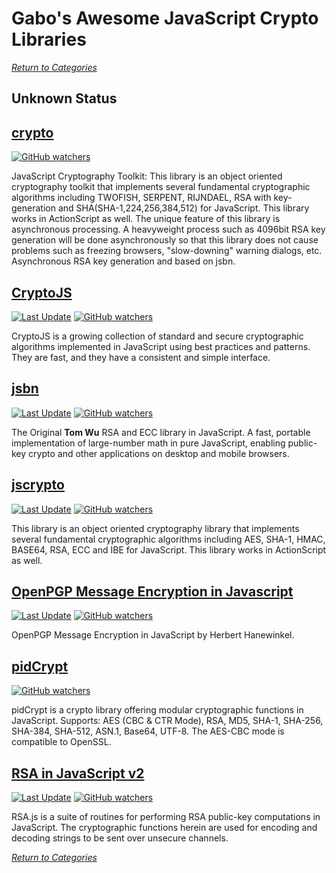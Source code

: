 # Gabo's Awesome JavaScript Crypto Libraries

[_Return to Categories_](README.md)


## Unknown Status


## [crypto](http://ats.oka.nu/titaniumcore/js/crypto)

[![GitHub watchers](https://img.shields.io/badge/status-unknown-red.svg?style=flat-square)]()

JavaScript Cryptography Toolkit: This library is an object oriented
cryptography toolkit that implements several fundamental cryptographic
algorithms including TWOFISH, SERPENT, RIJNDAEL, RSA with key-generation
and SHA(SHA-1,224,256,384,512) for JavaScript. This library works in
ActionScript as well. The unique feature of this library is asynchronous
processing. A heavyweight process such as 4096bit RSA key generation
will be done asynchronously so that this library does not cause problems
such as freezing browsers, "slow-downing" warning dialogs, etc.
Asynchronous RSA key generation and based on jsbn.


## [CryptoJS](https://code.google.com/archive/p/crypto-js)

[![Last Update](https://img.shields.io/badge/last%20update-2013-orange.svg?style=flat-square)]()
[![GitHub watchers](https://img.shields.io/badge/github%20repo-none-red.svg?style=flat-square)]()

CryptoJS is a growing collection of standard and secure cryptographic
algorithms implemented in JavaScript using best practices and patterns.
They are fast, and they have a consistent and simple interface.


## [jsbn](http://www-cs-students.stanford.edu/~tjw/jsbn)

[![Last Update](https://img.shields.io/badge/last%20update-2013-orange.svg?style=flat-square)]()
[![GitHub watchers](https://img.shields.io/badge/github%20repo-none-red.svg?style=flat-square)]()

The Original **Tom Wu** RSA and ECC library in JavaScript. A fast,
portable implementation of large-number math in pure JavaScript,
enabling public-key crypto and other applications on desktop and mobile
browsers.


## [jscrypto](https://code.google.com/archive/p/jscryptolib)

[![Last Update](https://img.shields.io/badge/last%20update-2009-lightgrey.svg?style=flat-square)]()
[![GitHub watchers](https://img.shields.io/badge/github%20repo-none-red.svg?style=flat-square)]()

This library is an object oriented cryptography library that implements
several fundamental cryptographic algorithms including AES, SHA-1, HMAC,
BASE64, RSA, ECC and IBE for JavaScript. This library works in
ActionScript as well.


## [OpenPGP Message Encryption in Javascript](http://www.hanewin.net/encrypt)

[![Last Update](https://img.shields.io/badge/last%20update-2011-lightgrey.svg?style=flat-square)]()
[![GitHub watchers](https://img.shields.io/badge/github%20repo-none-red.svg?style=flat-square)]()

OpenPGP Message Encryption in JavaScript by Herbert Hanewinkel.


## [pidCrypt](http://www.pidder.com/pidcrypt)

[![GitHub watchers](https://img.shields.io/badge/status-unknown-red.svg?style=flat-square)]()

pidCrypt is a crypto library offering modular cryptographic functions in
JavaScript. Supports: AES (CBC & CTR Mode), RSA, MD5, SHA-1, SHA-256,
SHA-384, SHA-512, ASN.1, Base64, UTF-8. The AES-CBC mode is compatible
to OpenSSL.


## [RSA in JavaScript v2](http://ohdave.com/rsa)

[![Last Update](https://img.shields.io/badge/last%20update-2015-yellowgreen.svg?style=flat-square)]()
[![GitHub watchers](https://img.shields.io/badge/github%20repo-none-red.svg?style=flat-square)]()

RSA.js is a suite of routines for performing RSA public-key computations
in JavaScript. The cryptographic functions herein are used for encoding
and decoding strings to be sent over unsecure channels.



[_Return to Categories_](README.md)
